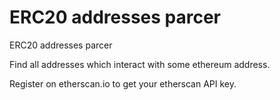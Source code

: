 # ERC20 addresses parcer
ERC20 addresses parcer

Find all addresses which interact with some ethereum address.

Register on etherscan.io to get your etherscan API key.
